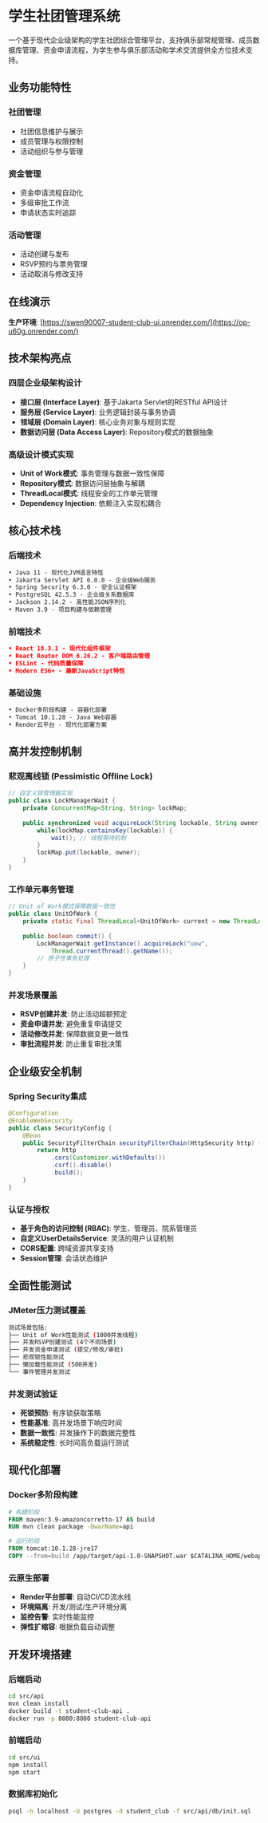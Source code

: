 # 学生社团管理系统

一个基于现代企业级架构的学生社团综合管理平台，支持俱乐部常规管理、成员数据库管理、资金申请流程，为学生参与俱乐部活动和学术交流提供全方位技术支持。

## 业务功能特性

### 社团管理

- 社团信息维护与展示
- 成员管理与权限控制
- 活动组织与参与管理

### 资金管理

- 资金申请流程自动化
- 多级审批工作流
- 申请状态实时追踪

### 活动管理

- 活动创建与发布
- RSVP预约与票务管理
- 活动取消与修改支持

## 在线演示

**生产环境**: [https://swen90007-student-club-ui.onrender.com/](https://op-u60g.onrender.com/)

## 技术架构亮点

### 四层企业级架构设计
- **接口层 (Interface Layer)**: 基于Jakarta Servlet的RESTful API设计
- **服务层 (Service Layer)**: 业务逻辑封装与事务协调
- **领域层 (Domain Layer)**: 核心业务对象与规则实现
- **数据访问层 (Data Access Layer)**: Repository模式的数据抽象

### 高级设计模式实现
- **Unit of Work模式**: 事务管理与数据一致性保障
- **Repository模式**: 数据访问层抽象与解耦
- **ThreadLocal模式**: 线程安全的工作单元管理
- **Dependency Injection**: 依赖注入实现松耦合

## 核心技术栈

### 后端技术
```xml
• Java 11 - 现代化JVM语言特性
• Jakarta Servlet API 6.0.0 - 企业级Web服务
• Spring Security 6.3.0 - 安全认证框架
• PostgreSQL 42.5.3 - 企业级关系数据库
• Jackson 2.14.2 - 高性能JSON序列化
• Maven 3.9 - 项目构建与依赖管理
```

### 前端技术
```json
• React 18.3.1 - 现代化组件框架
• React Router DOM 6.26.2 - 客户端路由管理
• ESLint - 代码质量保障
• Modern ES6+ - 最新JavaScript特性
```

### 基础设施
```dockerfile
• Docker多阶段构建 - 容器化部署
• Tomcat 10.1.28 - Java Web容器
• Render云平台 - 现代化部署方案
```

## 高并发控制机制

### 悲观离线锁 (Pessimistic Offline Lock)
```java
// 自定义锁管理器实现
public class LockManagerWait {
    private ConcurrentMap<String, String> lockMap;
    
    public synchronized void acquireLock(String lockable, String owner) {
        while(lockMap.containsKey(lockable)) {
            wait(); // 线程等待机制
        }
        lockMap.put(lockable, owner);
    }
}
```

### 工作单元事务管理
```java
// Unit of Work模式保障数据一致性
public class UnitOfWork {
    private static final ThreadLocal<UnitOfWork> current = new ThreadLocal<>();
    
    public boolean commit() {
        LockManagerWait.getInstance().acquireLock("uow", 
            Thread.currentThread().getName());
        // 原子性事务处理
    }
}
```

### 并发场景覆盖
- **RSVP创建并发**: 防止活动超额预定
- **资金申请并发**: 避免重复申请提交
- **活动修改并发**: 保障数据变更一致性
- **审批流程并发**: 防止重复审批决策

## 企业级安全机制

### Spring Security集成
```java
@Configuration
@EnableWebSecurity
public class SecurityConfig {
    @Bean
    public SecurityFilterChain securityFilterChain(HttpSecurity http) {
        return http
            .cors(Customizer.withDefaults())
            .csrf().disable()
            .build();
    }
}
```

### 认证与授权
- **基于角色的访问控制 (RBAC)**: 学生、管理员、院系管理员
- **自定义UserDetailsService**: 灵活的用户认证机制
- **CORS配置**: 跨域资源共享支持
- **Session管理**: 会话状态维护

## 全面性能测试

### JMeter压力测试覆盖
```bash
测试场景包括:
├── Unit of Work性能测试 (1000并发线程)
├── 并发RSVP创建测试 (4个不同场景)
├── 并发资金申请测试 (提交/修改/审批)
├── 悲观锁性能测试
├── 懒加载性能测试 (500并发)
└── 事件管理并发测试
```

### 并发测试验证
- **死锁预防**: 有序锁获取策略
- **性能基准**: 高并发场景下响应时间
- **数据一致性**: 并发操作下的数据完整性
- **系统稳定性**: 长时间高负载运行测试

## 现代化部署

### Docker多阶段构建
```dockerfile
# 构建阶段
FROM maven:3.9-amazoncorretto-17 AS build
RUN mvn clean package -DwarName=api

# 运行阶段  
FROM tomcat:10.1.28-jre17
COPY --from=build /app/target/api-1.0-SNAPSHOT.war $CATALINA_HOME/webapps/
```

### 云原生部署
- **Render平台部署**: 自动CI/CD流水线
- **环境隔离**: 开发/测试/生产环境分离
- **监控告警**: 实时性能监控
- **弹性扩缩容**: 根据负载自动调整

## 开发环境搭建

### 后端启动
```bash
cd src/api
mvn clean install
docker build -t student-club-api .
docker run -p 8080:8080 student-club-api
```

### 前端启动
```bash
cd src/ui
npm install
npm start
```

### 数据库初始化
```bash
psql -h localhost -U postgres -d student_club -f src/api/db/init.sql
```

